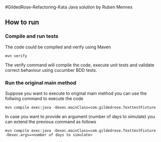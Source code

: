 #GildedRose-Refactoring-Kata Java solution by Ruben Mennes

## How to run

### Compile and run tests
The code could be compiled and verify using Maven

```shell
mvn verify
```

The verify command will compile the code, execute unit tests and validate correct behaviour using cucumber BDD tests.

### Run the original main method
Suppose you want to execute to original main method you can use the follwing command to execute the code
```shell
mvn compile exec:java -Dexec.mainClass=com.gildedrose.TexttestFixture
```

In case you want to provide an argument (number of days to simulate) you can extend the previous command as follows
```shell
mvn compile exec:java -Dexec.mainClass=com.gildedrose.TexttestFixture -Dexec.args=<number of days to simulate>
```